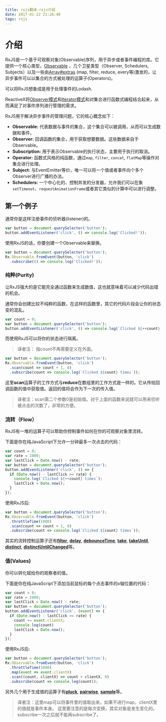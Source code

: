 ```yaml
---
title: rxjs翻译-rxjs介绍
date: 2017-01-22 21:26:40
tags: rxjs
---
```

# 介绍

RxJS是一个基于可观察对象(Observable)序列，用于异步或者事件编程的库。它提供一个核心类型，[Observable]('./overview.html#observable') ，几个卫星类型（Observer, Schedulers, Subjects）以及一些由[Array#extras](https://developer.mozilla.org/en-US/docs/Web/JavaScript/New_in_JavaScript/1.6) (map, filter, reduce, every等)激发的，让异步事件可以以集合的方式被处理的运算子(Operators)。

<span class="informal">可以将RxJS想象成是用于处理事件的Lodash.</span>

ReactiveX将[Observer模式](https://en.wikipedia.org/wiki/Observer_pattern)和[Iterator模式](https://en.wikipedia.org/wiki/Iterator_pattern)和对集合进行函数式编程结合起来，从而满足了对事件序列进行管理的需求。

RxJS用于解决异步事件的管理问题，它的核心概念如下：

- **Observable:** 代表数据与事件的集合，这个集合可以被调用，从而可以生成数据和事件。
- **Observer:** 回调函数的集合，用于获取想要数据。这些数据来自于Observable。
- **Subscription:** 用于表示Observable的执行状态，主要用于执行的取消。
- **Operator:** 函数式风格的纯函数，通过`map`, `filter`, `concat`, `flatMap`等操作对集合进行处理。
- **Subject:** 与EventEmitter等价，唯一可以将一个值或者事件向个多个Observer进行广播的办法。
- **Schedulers:** 一个中心化的、控制并发的分发器，允许我们可以在象`setTimeout`、`requestAnimationFrame`或者其它类似的计算中可以进行调整。


## 第一个例子

通常你是这样注册事件的侦听器(listener)的。
```js
var button = document.querySelector('button');
button.addEventListener('click', () => console.log('Clicked!'));
```
使用RxJS的话，你要创建一个Observable来替换。

```js
var button = document.querySelector('button');
Rx.Observable.fromEvent(button, 'click')
  .subscribe(() => console.log('Clicked!'));
```


### 纯粹(Purity)

让RxJS强大的是它能完全通过函数来生成数值，这也就意味着可以减少代码出错的机会。

通常你会创建比较不纯粹的函数，在这样的函数里，其它的代码片段会让你的状态变的混乱。

```js
var count = 0;
var button = document.querySelector('button');
button.addEventListener('click', () => console.log(`Clicked ${++count} times`));
```

而使用RxJS可以将你的状态进行隔离。

> 译者注： 指count不再需要定义在外面。

```js
var button = document.querySelector('button');
Rx.Observable.fromEvent(button, 'click')
  .scan(count => count + 1, 0)
  .subscribe(count => console.log(`Clicked ${count} times`));
```

这里**scan**运算子的工作方式与**reduce**在数组里的工作方式是一样的。它从传给回调函数的值中获取值。返回的值将会作为下一次的传入值。

> 译者注：scan第二个参数0是初始值。对于上面的函数来说就可以用来侦听被点击的次数了，非常的方便。


### 流转（Flow）

RxJS有一堆的运算子可以帮助你控制事件如何在你的可观察对象里流转。

下面是你在纯JavaScript下允许一分钟最多一次点击的代码：

```js
var count = 0;
var rate = 1000;
var lastClick = Date.now() - rate;
var button = document.querySelector('button');
button.addEventListener('click', () => {
  if (Date.now() - lastClick >= rate) {
    console.log(`Clicked ${++count} times`);
    lastClick = Date.now();
  }
});
```

使用RxJS后:

```js
var button = document.querySelector('button');
Rx.Observable.fromEvent(button, 'click')
  .throttleTime(1000)
  .scan(count => count + 1, 0)
  .subscribe(count => console.log(`Clicked ${count} times`));
```

其实的流转控制运算子还有[**filter**](../class/es6/Observable.js~Observable.html#instance-method-filter), [**delay**](../class/es6/Observable.js~Observable.html#instance-method-delay), [**debounceTime**](../class/es6/Observable.js~Observable.html#instance-method-debounceTime), [**take**](../class/es6/Observable.js~Observable.html#instance-method-take), [**takeUntil**](../class/es6/Observable.js~Observable.html#instance-method-takeUntil), [**distinct**](../class/es6/Observable.js~Observable.html#instance-method-distinct), [**distinctUntilChanged**](../class/es6/Observable.js~Observable.html#instance-method-distinctUntilChanged)等。


### 值(Values)

你可以转化赋给你的观察者的值。

下面是你在纯JavaScript下添加当前鼠标的每个点击事件的x轴位置的代码：

```js
var count = 0;
var rate = 1000;
var lastClick = Date.now() - rate;
var button = document.querySelector('button');
button.addEventListener('click', (event) => {
  if (Date.now() - lastClick >= rate) {
    count += event.clientX;
    console.log(count)
    lastClick = Date.now();
  }
});
```

使用RxJS后:

```js
var button = document.querySelector('button');
Rx.Observable.fromEvent(button, 'click')
  .throttleTime(1000)
  .map(event => event.clientX)
  .scan((count, clientX) => count + clientX, 0)
  .subscribe(count => console.log(count));
```

另外几个用于生成值的运算子有[**pluck**](../class/es6/Observable.js~Observable.html#instance-method-pluck), [**pairwise**](../class/es6/Observable.js~Observable.html#instance-method-pairwise),
[**sample**](../class/es6/Observable.js~Observable.html#instance-method-sample)等。

> 译者注：这里map可以将事件里的值取出来，如果不进行map，clientX里的值就是事件本身。
> 这里要注意的是每次变换，其实对象是发生变化的。subscribe一次之后就不能再subscribe了。


